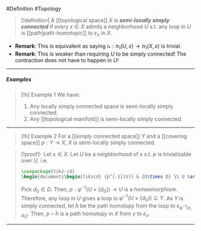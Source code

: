
#Definition #Topology 

> [!definition]
> A [[topological space]] $X$ is ***semi-locally simply connected*** if every $x\in X$ admits a neighborhood $U$ s.t. any loop in $U$ is [[path|path-homotopic]] to $\varepsilon_{x}$ in $X$.
- **Remark**: This is equivalent as saying $i_{*}:\pi_{1}(U,x)\to \pi_{1}(X,x)$ is trivial.
- **Remark**: This is weaker than requiring $U$ to be simply connected! The contraction does not have to happen in $U$!
---
##### Examples
> [!h] Example 1
> We have:
> 1. Any locally simply connected space is semi-locally simply connected.
> 2. Any [[topological manifold]] is semi-locally simply connected.
---
> [!h] Example 2
> For a [[simply connected space]] $Y$ and a [[covering space]] $p:Y\to X$, $X$ is semi-locally simply connected.

> [!proof]-
> Let $x\in X$. Let $U$ be a neighborhood of $x$ s.t. $p$ is trivializable over $U$, i.e. 
> ```tikz
> \usepackage{tikz-cd}
> \begin{document}\begin{tikzcd} {p^{-1}(U)} & {U\times D} \\ U \arrow["\varphi", from=1-1, to=1-2] \arrow["p"', from=1-1, to=2-1] \arrow["{p_1}", from=1-2, to=2-1] \end{tikzcd}\end{document}
> ```
> 
> Pick $d_{0}\in D$. Then, $p:\varphi ^{-1}(U\times \{ d_{0} \})\to U$ is a homeomorphism. Therefore, any loop in $U$ gives a loop in $\varphi ^{-1}(U\times \{ d_{0} \})\subseteq Y$. As $Y$ is simply connected, let $\tilde{h}$ be the path homotopy from the loop to $\varepsilon_{\varphi ^{-1}(x,d_{0})}$. Then, $p\circ\tilde{h}$ is a path homotopy in $X$ from $\gamma$ to $\varepsilon_{x}$.
---
